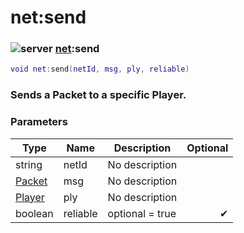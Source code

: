 # net:send

### ![server](../../home/net/.gitbook/assets/server.png) [net](../../home/net/home/net/):send

```lua
void net:send(netId, msg, ply, reliable)
```

### Sends a Packet to a specific Player.

### Parameters

| Type                                  | Name     | Description     | Optional |
| ------------------------------------- | -------- | --------------- | -------: |
| string                                | netId    | No description  |          |
| [Packet](../../home/net/home/Packet/) | msg      | No description  |          |
| [Player](../../home/net/home/Player/) | ply      | No description  |          |
| boolean                               | reliable | optional = true |        ✔ |
